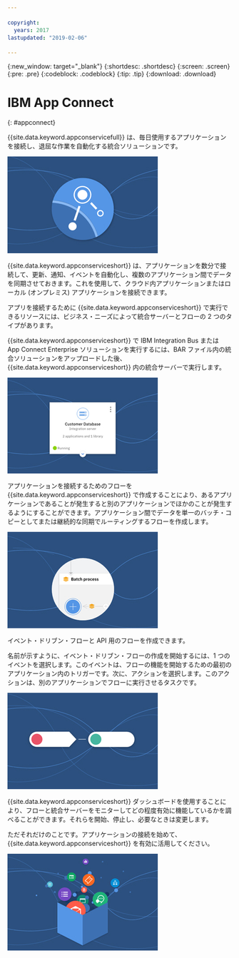 ```yaml
---

copyright:
  years: 2017
lastupdated: "2019-02-06"

---
```


{:new_window: target="_blank"}
{:shortdesc: .shortdesc}
{:screen: .screen}
{:pre: .pre}
{:codeblock: .codeblock}
{:tip: .tip} 
{:download: .download}


# IBM App Connect
{: #appconnect}

{{site.data.keyword.appconservicefull}} は、毎日使用するアプリケーションを接続し、退屈な作業を自動化する統合ソリューションです。

![製品ロゴを示すイメージ](images/CarouselWelcome.jpg)

{{site.data.keyword.appconserviceshort}} は、アプリケーションを数分で接続して、更新、通知、イベントを自動化し、複数のアプリケーション間でデータを同期させておきます。これを使用して、クラウド内アプリケーションまたはローカル (オンプレミス) アプリケーションを接続できます。  

アプリを接続するために {{site.data.keyword.appconserviceshort}} で実行できるリソースには、ビジネス・ニーズによって統合サーバーとフローの 2 つのタイプがあります。  

{{site.data.keyword.appconserviceshort}} で IBM Integration Bus または App Connect Enterprise ソリューションを実行するには、BAR ファイル内の統合ソリューションをアップロードした後、{{site.data.keyword.appconserviceshort}} 内の統合サーバーで実行します。

![{{site.data.keyword.appconserviceshort}} ダッシュボードの統合サーバー・タイルを示すイメージ](images/CarouseliServer.jpg)

アプリケーションを接続するためのフローを {{site.data.keyword.appconserviceshort}} で作成することにより、あるアプリケーションであることが発生すると別のアプリケーションでほかのことが発生するようにすることができます。アプリケーション間でデータを単一のバッチ・コピーとしてまたは継続的な同期でルーティングするフローを作成します。

![{{site.data.keyword.appconserviceshort}} でのバッチ処理の一部を示すイメージ](images/CarouselBatch.jpg)

イベント・ドリブン・フローと API 用のフローを作成できます。

名前が示すように、イベント・ドリブン・フローの作成を開始するには、1 つのイベントを選択します。このイベントは、フローの機能を開始するための最初のアプリケーション内のトリガーです。次に、アクションを選択します。このアクションは、別のアプリケーションでフローに実行させるタスクです。 

![{{site.data.keyword.appconserviceshort}} でのイベント・ドリブン・フローを表すイメージ](images/CarouselEventFlow.jpg)

{{site.data.keyword.appconserviceshort}} ダッシュボードを使用することにより、フローと統合サーバーをモニターしてどの程度有効に機能しているかを調べることができます。それらを開始、停止し、必要なときは変更します。

ただそれだけのことです。アプリケーションの接続を始めて、{{site.data.keyword.appconserviceshort}} を有効に活用してください。

![{{site.data.keyword.appconserviceshort}} で接続できる数々のアプリケーションを表すイメージ](images/CarouselThatsIt.jpg)
